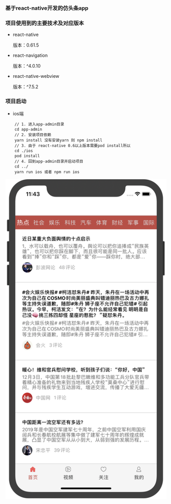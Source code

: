 ### 基于react-native开发的仿头条app

### 项目使用到的主要技术及对应版本

+ react-native

    版本：0.61.5
+ react-navigation

    版本：^4.0.10

+ react-native-webview

    版本：^7.5.2

### 项目启动

+ ios端

```
    // 1. 进入app-admin目录
    cd app-admin
    // 2. 安装项目依赖
    yarn install 没有安装yarn 则 npm install 
    // 3. 由于 react-native 0.6以上版本需要pod install所以
    cd ./ios
    pod install
    // 4. 回到app-admin目录并启动项目
    cd ../
    yarn run ios 或者 npm run ios
```

![Alt text](https://github.com/caicaicn/react-native-toutiao/blob/master/app-admin/images/example.png)

